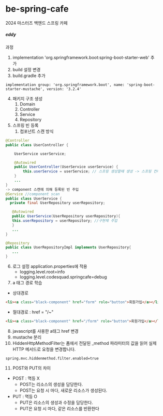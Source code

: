 # be-spring-cafe
2024 마스터즈 백엔드 스프링 카페
##### eddy

과정
1. implementation 'org.springframework.boot:spring-boot-starter-web' 추가
2. build 설정 변경
3. build.gradle 추가
```
implementation group: 'org.springframework.boot', name: 'spring-boot-starter-mustache', version: '3.2.4'
```
4. 패키지 구조 생성
   1. Domain
   2. Controller
   3. Service
   4. Repository
5. 스프링 빈 등록
    1. 컴포넌트 스캔 방식
```JAVA
@Controller
public class UserController {

    UserService userService;

    @Autowired
    public UserController(UserService userService) {
        this.userService = userService; // 스프링 생성할때 생성 -> 스프링 컨테이너의 서비스와 연결
    }
    ...
}
-> component 스캔에 의해 등록된 빈 주입
@Service //component scan
public class UserService {
  private final UserRepository userRepository;

   @Autowired
   public UserService(UserRepository userRepository){
   this.userRepository = userRepository; //구현체 주입
   }
   ...
}   

@Repository
public class UserRepositoryImpl implements UserRepository{
   ...
}
```
6. 로그 설정 application.properties에 적용
   - logging.level.root=info
   - logging.level.codesquad.springcafe=debug
7. a 태그 경로 학습
- 상대경로
```HTML
<li><a class="black-component" href="form" role="button">회원가입</a></li> 
```
- 절대경로 : href = "/~"
```HTML
<li><a class="black-component" href="/form" role="button">회원가입</a></li>
```
8. javascript를 사용한 a태그 href 변경
9. mustache 분리
10. HiddenHttpMethodFilter는 폼에서 전달된 _method 파라미터의 값을 읽어 실제 HTTP 메서드로 요청을 변경합니다.
```PROPERTIES
spring.mvc.hiddenmethod.filter.enabled=true
```
11. POST와 PUT의 차이
- POST : 멱등 X
  - POST는 리소스의 생성을 담당한다.
  - POST는 요청 시 마다, 새로운 리소스가 생성된다.
- PUT : 멱등 O
  - PUT은 리소스의 생성과 수정을 담당한다.
  - PUT은 요청 시 마다, 같은 리소스를 반환한다